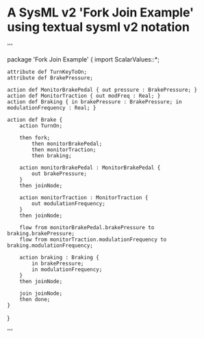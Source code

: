 # A SysML v2 'Fork Join Example' using textual sysml v2 notation

'''

package 'Fork Join Example' {
	import ScalarValues::*;
	
	attribute def TurnKeyToOn;
	attribute def BrakePressure;
	
	action def MonitorBrakePedal { out pressure : BrakePressure; }
	action def MonitorTraction { out modFreq : Real; }
	action def Braking { in brakePressure : BrakePressure; in modulationFrequency : Real; }
	
	action def Brake {
		action TurnOn;
		
		then fork;
			then monitorBrakePedal;
			then monitorTraction;
			then braking;
		
		action monitorBrakePedal : MonitorBrakePedal {
			out brakePressure;
		}
		then joinNode;
		
		action monitorTraction : MonitorTraction {
			out modulationFrequency;
		}
		then joinNode;
		
		flow from monitorBrakePedal.brakePressure to braking.brakePressure;
		flow from monitorTraction.modulationFrequency to braking.modulationFrequency; 
		
		action braking : Braking {
			in brakePressure; 
			in modulationFrequency;
		}
		then joinNode;
		
		join joinNode;
		then done;
	}
}

'''